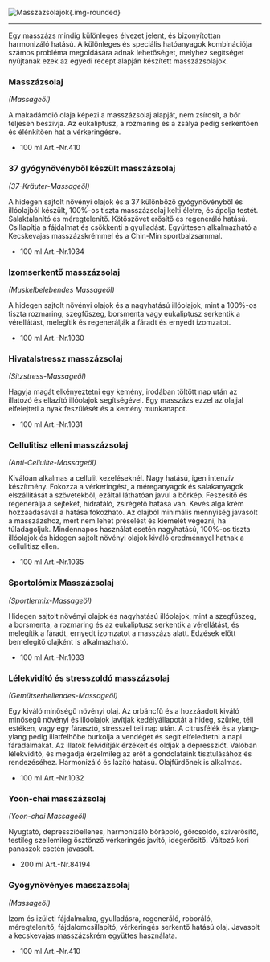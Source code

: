 ![Masszazsolajok](images/cikkek/masszazsolajok.jpg){.img-rounded}

* * *

Egy masszázs mindig különleges élvezet jelent, és bizonyítottan harmonizáló hatású. A különleges és speciális hatóanyagok kombinációja számos probléma megoldására adnak lehetőséget, melyhez segítséget nyújtanak ezek az egyedi recept alapján készített masszázsolajok.

### Masszázsolaj

_(Massageöl)_

A makadámdió olaja képezi a masszázsolaj alapját, nem zsírosít, a bőr teljesen beszívja. Az eukaliptusz, a rozmaring és a zsálya pedig serkentően és élénkítően hat a vérkeringésre.

* 100 ml Art.-Nr.410

### 37 gyógynövényből készült masszázsolaj

_(37-Kräuter-Massageöl)_

A hidegen sajtolt növényi olajok és a 37 különböző gyógynövényből és illóolajból készült, 100%-os tiszta masszázsolaj kelti életre, és ápolja testét. Salaktalanító és méregtelenítő. Kötőszövet erősítő és regeneráló hatású. Csillapítja a fájdalmat és csökkenti a gyulladást. Együttesen alkalmazható a Kecskevajas masszázskrémmel és a Chin-Min sportbalzsammal.

* 100 ml Art.-Nr.1034

### Izomserkentő masszázsolaj

_(Muskelbelebendes Massageöl)_

A hidegen sajtolt növényi olajok és a nagyhatású illóolajok, mint a 100%-os tiszta rozmaring, szegfűszeg, borsmenta vagy eukaliptusz serkentik a vérellátást, melegítik és regenerálják a fáradt és ernyedt izomzatot.

* 100 ml Art.-Nr.1030

### Hivatalstressz masszázsolaj

_(Sitzstress-Massageöl)_

Hagyja magát elkényeztetni egy kemény, irodában töltött nap után az illatozó és ellazító illóolajok segítségével. Egy masszázs ezzel az olajjal elfelejteti a nyak feszülését és a kemény munkanapot.

* 100 ml Art.-Nr.1031

### Cellulitisz elleni masszázsolaj

_(Anti-Cellulite-Massageöl)_

Kiválóan alkalmas a cellulit kezeléseknél. Nagy hatású, igen intenzív készítmény. Fokozza a vérkeringést, a méreganyagok és salakanyagok elszállítását a szövetekből, ezáltal láthatóan javul a bőrkép. Feszesítő és regenerálja a sejteket, hidratáló, zsírégető hatása van. Kevés alga krém hozzáadásával a hatása fokozható. Az olajból minimális mennyiség javasolt a masszázshoz, mert nem lehet préselést és kiemelét végezni, ha túladagoljuk. Mindennapos használat esetén nagyhatású, 100%-os tiszta illóolajok és hidegen sajtolt növényi olajok kiváló eredménnyel hatnak a cellulitisz ellen.

* 100 ml Art.-Nr.1035

### Sportolómix Masszázsolaj

_(Sportlermix-Massageöl)_

Hidegen sajtolt növényi olajok és nagyhatású illóolajok, mint a szegfűszeg, a borsmenta, a rozmaring és az eukaliptusz serkentik a vérellátást, és melegítik a fáradt, ernyedt izomzatot a masszázs alatt. Edzések előtt bemelegítő olajként is alkalmazható.

* 100 ml Art.-Nr.1033

### Lélekvidító és stresszoldó masszázsolaj

_(Gemütserhellendes-Massageöl)_

Egy kiváló minőségű növényi olaj. Az orbáncfű és a hozzáadott kiváló minőségű növényi és illóolajok javítják kedélyállapotát a hideg, szürke, téli estéken, vagy egy fárasztó, stresszel teli nap után. A citrusfélék és a ylang-ylang pedig illatfelhőbe burkolja a vendégét és segít elfeledtetni a napi fáradalmakat. Az illatok felvidítják érzékeit és oldják a depressziót. Valóban lélekvidító, és megadja érzelmileg az erőt a gondolataink tisztulásához és rendezéséhez. Harmonizáló és lazító hatású. Olajfürdőnek is alkalmas.

* 100 ml Art.-Nr.1032

### Yoon-chai masszázsolaj

_(Yoon-chai Massageöl)_

Nyugtató, depresszióellenes, harmonizáló bőrápoló, görcsoldó, szíverősítő, testileg szellemileg ösztönző vérkeringés javító, idegerősítő. Változó kori panaszok esetén javasolt.

* 200 ml Art.-Nr.84194

### Gyógynövényes masszázsolaj

_(Massageöl)_

Izom és izületi fájdalmakra, gyulladásra, regeneráló, roboráló, méregtelenítő, fájdalomcsillapító, vérkeringés serkentő hatású olaj. Javasolt a kecskevajas masszázskrém együttes használata.

* 100 ml Art.-Nr.410